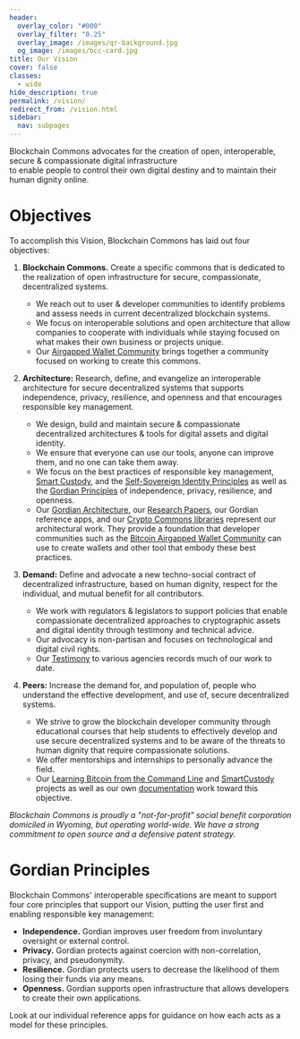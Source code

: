 ```yaml
---
header:
  overlay_color: "#000"
  overlay_filter: "0.25"
  overlay_image: /images/qr-background.jpg
  og_image: /images/bcc-card.jpg
title: Our Vision
cover: false
classes:
  - wide
hide_description: true
permalink: /vision/
redirect_from: /vision.html
sidebar:
  nav: subpages
---
```


Blockchain Commons advocates for the creation of open, interoperable, secure & compassionate digital infrastructure<br>
to enable people to control their own digital destiny and to maintain their human dignity online.

# Objectives

To accomplish this Vision, Blockchain Commons has laid out four objectives:

1. **Blockchain Commons.** Create a specific commons that is dedicated to the realization of open infrastructure for secure, compassionate, decentralized systems.

   * We reach out to user & developer communities to identify problems and assess needs in current decentralized blockchain systems.
   * We focus on interoperable solutions and open architecture that allow companies to cooperate with individuals while staying focused on what makes their own business or projects unique. 
   * Our [Airgapped Wallet Community](https://github.com/BlockchainCommons/Airgapped-Wallet-Community) brings together a community focused on working to create this commons.


2. **Architecture:** Research, define, and evangelize an interoperable architecture for secure decentralized systems that supports independence, privacy, resilience, and openness and that encourages responsible key management.

   * We design, build and maintain secure & compassionate decentralized architectures & tools for digital assets and digital identity.
   * We ensure that everyone can use our tools, anyone can improve them, and no one can take them away. 
   * We focus on the best practices of responsible key management, [Smart Custody](https://www.smartcustody.com/), and the [Self-Sovereign Identity Principles](https://github.com/WebOfTrustInfo/self-sovereign-identity/blob/master/self-sovereign-identity-principles.md) as well as the [Gordian Principles](https://github.com/BlockchainCommons/Gordian#gordian-principles) of independence, privacy, resilience, and openness.
   * Our [Gordian Architecture](https://github.com/BlockchainCommons/Gordian), our [Research Papers](https://github.com/BlockchainCommons/Research), our Gordian reference apps, and our [Crypto Commons libraries](https://github.com/BlockchainCommons/crypto-commons) represent our architectural work. They provide a foundation that developer communities such as the [Bitcoin Airgapped Wallet Community](https://github.com/BlockchainCommons/Airgapped-Wallet-Community) can use to create wallets and other tool that embody these best practices.


3. **Demand:** Define and advocate a new techno-social contract of decentralized infrastructure, based on human dignity, respect for the individual, and mutual benefit for all contributors.

   * We work with regulators & legislators to support policies that enable compassionate decentralized approaches to cryptographic assets and digital identity through testimony and technical advice.
   * Our advocacy is non-partisan and focuses on technological and digital civil rights.
   * Our [Testimony](https://github.com/BlockchainCommons/Testimony) to various agencies records much of our work to date.


4. **Peers:** Increase the demand for, and population of, people who understand the effective development, and use of, secure decentralized systems.

   * We strive to grow the blockchain developer community through educational courses that help students to effectively develop and use secure decentralized systems and to be  aware of the threats to human dignity that require compassionate solutions. 
   * We offer mentorships and internships to personally advance the field.
   * Our [Learning Bitcoin from the Command Line](https://github.com/BlockchainCommons/Learning-Bitcoin-from-the-Command-Line) and [SmartCustody](https://github.com/BlockchainCommons/SmartCustody) projects as well as our own [documentation](https://github.com/BlockchainCommons/crypto-commons/blob/master/Docs/README.md) work toward this objective.

_Blockchain Commons is proudly a "not-for-profit" social benefit corporation domiciled in Wyoming, but operating world-wide. We have a strong commitment to open source and a defensive patent strategy._

<a name="principle">
  
# Gordian Principles

Blockchain Commons' interoperable specifications are meant to support four core principles that support our Vision, putting the user first and enabling responsible key management:

* **Independence.** Gordian improves user freedom from involuntary oversight or external control.
* **Privacy.** Gordian protects against coercion with non-correlation, privacy, and pseudonymity.
* **Resilience.** Gordian protects users to decrease the likelihood of them losing their funds via any means.
* **Openness.** Gordian supports open infrastructure that allows developers to create their own applications.

Look at our individual reference apps for guidance on how each acts as a model for these principles.
